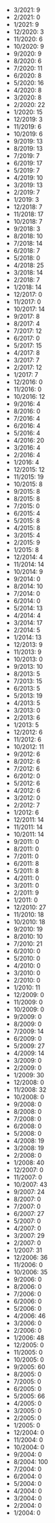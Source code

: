 *  3/2021: 9
*  2/2021: 0
*  1/2021: 9
*  12/2020: 3
*  11/2020: 6
*  10/2020: 9
*  9/2020: 9
*  8/2020: 6
*  7/2020: 11
*  6/2020: 8
*  5/2020: 16
*  4/2020: 8
*  3/2020: 8
*  2/2020: 22
*  1/2020: 15
*  12/2019: 3
*  11/2019: 6
*  10/2019: 6
*  9/2019: 13
*  8/2019: 13
*  7/2019: 7
*  6/2019: 17
*  5/2019: 7
*  4/2019: 10
*  3/2019: 13
*  2/2019: 7
*  1/2019: 3
*  12/2018: 7
*  11/2018: 17
*  10/2018: 7
*  9/2018: 3
*  8/2018: 10
*  7/2018: 14
*  6/2018: 7
*  5/2018: 0
*  4/2018: 25
*  3/2018: 14
*  2/2018: 7
*  1/2018: 14
*  12/2017: 0
*  11/2017: 0
*  10/2017: 14
*  9/2017: 8
*  8/2017: 4
*  7/2017: 12
*  6/2017: 0
*  5/2017: 15
*  4/2017: 8
*  3/2017: 7
*  2/2017: 12
*  1/2017: 7
*  12/2016: 0
*  11/2016: 0
*  10/2016: 12
*  9/2016: 4
*  8/2016: 0
*  7/2016: 4
*  6/2016: 4
*  5/2016: 4
*  4/2016: 20
*  3/2016: 4
*  2/2016: 4
*  1/2016: 4
*  12/2015: 12
*  11/2015: 19
*  10/2015: 8
*  9/2015: 8
*  8/2015: 8
*  7/2015: 0
*  6/2015: 4
*  5/2015: 8
*  4/2015: 8
*  3/2015: 4
*  2/2015: 9
*  1/2015: 8
*  12/2014: 4
*  11/2014: 14
*  10/2014: 9
*  9/2014: 0
*  8/2014: 10
*  7/2014: 0
*  6/2014: 0
*  5/2014: 13
*  4/2014: 4
*  3/2014: 17
*  2/2014: 5
*  1/2014: 13
*  12/2013: 9
*  11/2013: 9
*  10/2013: 0
*  9/2013: 10
*  8/2013: 5
*  7/2013: 15
*  6/2013: 5
*  5/2013: 19
*  4/2013: 5
*  3/2013: 0
*  2/2013: 6
*  1/2013: 5
*  12/2012: 6
*  11/2012: 6
*  10/2012: 11
*  9/2012: 6
*  8/2012: 6
*  7/2012: 6
*  6/2012: 0
*  5/2012: 6
*  4/2012: 6
*  3/2012: 0
*  2/2012: 7
*  1/2012: 6
*  12/2011: 14
*  11/2011: 14
*  10/2011: 14
*  9/2011: 0
*  8/2011: 0
*  7/2011: 0
*  6/2011: 8
*  5/2011: 8
*  4/2011: 0
*  3/2011: 0
*  2/2011: 9
*  1/2011: 0
*  12/2010: 27
*  11/2010: 18
*  10/2010: 18
*  9/2010: 19
*  8/2010: 10
*  7/2010: 21
*  6/2010: 0
*  5/2010: 0
*  4/2010: 0
*  3/2010: 0
*  2/2010: 0
*  1/2010: 11
*  12/2009: 0
*  11/2009: 0
*  10/2009: 0
*  9/2009: 0
*  8/2009: 0
*  7/2009: 14
*  6/2009: 0
*  5/2009: 27
*  4/2009: 14
*  3/2009: 0
*  2/2009: 0
*  1/2009: 30
*  12/2008: 0
*  11/2008: 32
*  10/2008: 0
*  9/2008: 0
*  8/2008: 0
*  7/2008: 0
*  6/2008: 0
*  5/2008: 0
*  4/2008: 19
*  3/2008: 19
*  2/2008: 0
*  1/2008: 40
*  12/2007: 0
*  11/2007: 0
*  10/2007: 43
*  9/2007: 24
*  8/2007: 0
*  7/2007: 0
*  6/2007: 27
*  5/2007: 0
*  4/2007: 0
*  3/2007: 29
*  2/2007: 0
*  1/2007: 31
*  12/2006: 36
*  11/2006: 0
*  10/2006: 35
*  9/2006: 0
*  8/2006: 0
*  7/2006: 0
*  6/2006: 0
*  5/2006: 0
*  4/2006: 46
*  3/2006: 0
*  2/2006: 0
*  1/2006: 48
*  12/2005: 0
*  11/2005: 0
*  10/2005: 0
*  9/2005: 60
*  8/2005: 0
*  7/2005: 0
*  6/2005: 0
*  5/2005: 66
*  4/2005: 0
*  3/2005: 0
*  2/2005: 0
*  1/2005: 0
*  12/2004: 0
*  11/2004: 0
*  10/2004: 0
*  9/2004: 0
*  8/2004: 100
*  7/2004: 0
*  6/2004: 0
*  5/2004: 0
*  4/2004: 0
*  3/2004: 0
*  2/2004: 0
*  1/2004: 0
